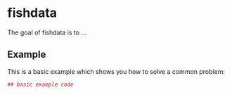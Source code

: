 # fishdata

The goal of fishdata is to ...

## Example

This is a basic example which shows you how to solve a common problem:

``` r
## basic example code
```
